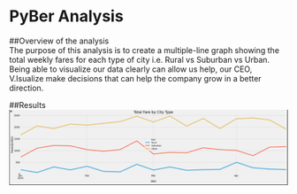# PyBer Analysis

##Overview of the analysis
<br/>
The purpose of this analysis is to create a multiple-line graph showing the total weekly fares for each type of city i.e. Rural vs Suburban vs Urban. Being able to visualize our data clearly can allow us help, our CEO, V.Isualize make decisions that can help the company grow in a better direction.

##Results
![Pyber analysis results](/analysis/PyBer_fare_summary.PNG)
<br />
